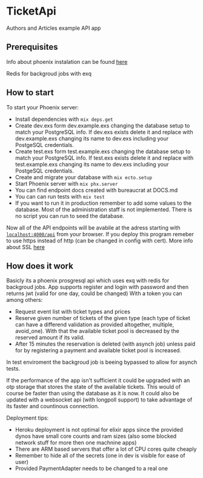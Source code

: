 # TicketApi

Authors and Articles example API app

## Prerequisites

Info about phoenix instalation can be found [here](https://phoenixframework.readme.io/docs/installation)

Redis for backgroud jobs with exq

## How to start

To start your Phoenix server:

* Install dependencies with `mix deps.get`
* Create dev.exs form dev.example.exs changing the database setup to match your PostgreSQL info. If dev.exs exists delete it and replace with dev.example.exs changing its name to dev.exs including your PostgeSQL credentials.
* Create test.exs form test.example.exs changing the database setup to match your PostgreSQL info. If test.exs exists delete it and replace with test.example.exs changing its name to dev.exs including your PostgeSQL credentials.
* Create and migrate your database with `mix ecto.setup`
* Start Phoenix server with `mix phx.server`
* You can find endpoint docs created with bureaucrat at DOCS.md
* You can can run tests with `mix test`
* If you want to run it in production remember to add some values to the database. Most of the administration staff is not implemented. There is no script you can run to seed the database.

Now all of the API endpoints will be avabile at the adress starting with [`localhost:4000/api`](http://localhost:4000/api) from your browser.
If you deploy this program remeber to use https instead of http (can be changed in config with cert).
More info about SSL [here](https://phoenixframework.readme.io/docs/configuration-for-ssl)

## How does it work

  Basicly its a phoenix prosgresql api which uses exq with redis for backgroud jobs.
  App supports register and login with password and then returns jwt (valid for one day, could be changed)
  With a token you can among others:

* Request event list with ticket types and prices
* Reserve given number of tickets of the given type (each type of ticket can have a differend validation as provided altogether, multiple, avoid_one).
  With that the available ticket pool is decreased by the reserved amount if its valid.
* After 15 minutes the reservation is deleted (with asynch job) unless paid for by registering a payment and available ticket pool is increased.

In test enviroment the backgroud job is beeing bypassed to allow for asynch tests.

If the performance of the app isn't sufficient it could be upgraded with an otp storage that stores the state of the available tickets.
This would of course be faster than using the database as it is now.
It could also be updated with a websocket api (with longpoll support) to take advantage of its faster and countinous connection.

Deployment tips:

* Heroku deployment is not optimal for elixir apps since the provided dynos have small core counts and ram sizes (also some blocked network stuff for more then one machnine apps)
* There are ARM based servers that offer a lot of CPU cores quite cheaply
* Remember to hide all of the secrets (one in dev is visible for ease of user)
* Provided PaymentAdapter needs to be changed to a real one
